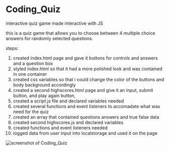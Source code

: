 # Coding_Quiz
interactive quiz game made interactive with JS

this is a quiz game that allows you to choose between 4 multiple choice answers for randomly selected questions.

steps:

1. created index.html page and gave it buttons for controls and answers and a question box
2. styled index.html so that it had a more polished look and was contained in one container
3. created css variables so that i could change the color of the buttons and body background accordingly
4. created a second highscores.html page and give it an input, submit button, and play again button,
5. created a script.js file and declared variables needed
6. created several functions and event listeners to accomadate what was need for the quiz
7. created an array that contained questions answers and true false data
8. created second highscores.js and declared variables
9. created functions and event listeners needed 
10. logged data from user input into localstorage and used it on the page

![screenshot of Coding_Quiz](https://lh3.googleusercontent.com/gBXY9m7s4ytJp1fRctj6xsYW5NyFMJndzUA0Er73k_R5465YAcmSBe7CRBSMXvoKdk4Jd4TsvWCck4W9dAj02-ok-LVn5eNsovJRbjx1POqEXFQLpLLk2toEaATWvG-GI5foQL1iE94vE6MZQLqie-dv1t1Xk9wuz4PRu8_C6WKY9Q_ntbsFxry3LmU-rFyiwCoy8VyGQ3VkNcKynwb5a31Pxx42CZquw3D8cInrCDnzW4eImysaHFrFdvl7zwM3ydO2fOrH5XufqQk7mhX6D2xHCty1iO9wE93KzFVFCB7nEtxyM61Ma0JMNOU-fKooIs1s-SGh7tYuIXXu23sRsU5f99xy6kaZUnK6qwQJKSL8ku3PWXq_P1ZKqJLRCmZcWUFdW4yvK3CAHyAecOzZolI3UOheJBAKkcg5P29QVsfKQH99r1k--jpyzaE3NGnHBjFxWgBMNGbX1ZofgkgdaK914206CVVDuPvHWdHsUD7KLC9CBS0USXt2jX_3cC5jtIKzu_4JizoUrsgJmiF-Ansf4GgqvWkr0y0Sd6t9ayac8x0yHIy0du7UhZIxKpmADspLSY_6kUYTvq3h-WqklkdkdOj66J0ehpmVK3RkyXHsxlDfUh9bDmVr0QtKNQ489XF447wBiodMI522oQXFMvCFX80jHBVyiI2zXs417lHP2Unv1FBsOfTbi7mH=w982-h553-no?authuser=0)
